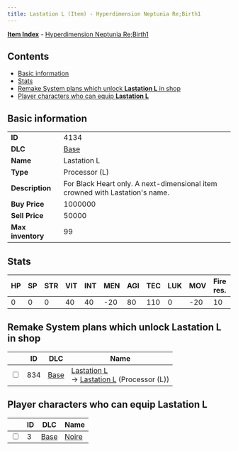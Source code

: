 ```yaml
---
title: Lastation L (Item) - Hyperdimension Neptunia Re;Birth1
---
```


[**Item Index**](/neptunia/rb1/item/index.html) - [Hyperdimension Neptunia Re;Birth1](/neptunia/rb1)

## Contents

- [Basic information](#basic-information)
- [Stats](#stats)
- [Remake System plans which unlock **Lastation L** in shop](#remake-system-plans-which-unlock-lastation-l-in-shop)
- [Player characters who can equip **Lastation L**](#player-characters-who-can-equip-lastation-l)
## Basic information

|   |   |
| -- | -- |
| **ID** | 4134 |
| **DLC** | [Base](/neptunia/rb1/dlc/1-base.html) |
| **Name** | Lastation L |
| **Type** | Processor (L) |
| **Description** | For Black Heart only. A next-dimensional item crowned with Lastation's name. |
| **Buy Price** | 1000000 |
| **Sell Price** | 50000 |
| **Max inventory** | 99 |


## Stats

| HP | SP | STR | VIT | INT | MEN | AGI | TEC | LUK | MOV | Fire res. | Ice res. | Wind res. | Lightning res. |
| -- | -- | --- | --- | --- | --- | --- | --- | --- | --- | --------- | -------- | --------- | -------------- |
| 0 | 0 | 0 | 40 | 40 | -20 | 80 | 110 | 0 | -20 | 10 | 0 | 0 | 0 |


## Remake System plans which unlock **Lastation L** in shop

|    | ID | DLC | Name |
| -- | -- | --- | ---- |
| <input type="checkbox" id="rb1-remake-1-834" class="trackbox" /> | 834 | [Base](/neptunia/rb1/dlc/1-base.html) | [Lastation L](/neptunia/rb1/remake/1-834-lastation-l.html)<br /> → [Lastation L](/neptunia/rb1/item/1-4134-lastation-l.html) (Processor (L)) |


## Player characters who can equip **Lastation L**

|    | ID | DLC | Name |
| -- | -- | --- | ---- |
| <input type="checkbox" id="rb1-player-1-3" class="trackbox" /> | 3 | [Base](/neptunia/rb1/dlc/1-base.html) | [Noire](/neptunia/rb1/player/1-3-noire.html) |
